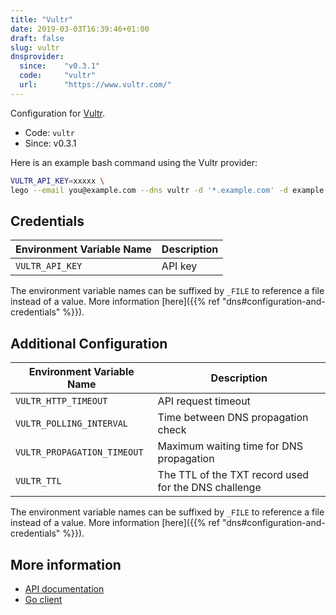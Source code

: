 ```yaml
---
title: "Vultr"
date: 2019-03-03T16:39:46+01:00
draft: false
slug: vultr
dnsprovider:
  since:    "v0.3.1"
  code:     "vultr"
  url:      "https://www.vultr.com/"
---
```


<!-- THIS DOCUMENTATION IS AUTO-GENERATED. PLEASE DO NOT EDIT. -->
<!-- providers/dns/vultr/vultr.toml -->
<!-- THIS DOCUMENTATION IS AUTO-GENERATED. PLEASE DO NOT EDIT. -->


Configuration for [Vultr](https://www.vultr.com/).


<!--more-->

- Code: `vultr`
- Since: v0.3.1


Here is an example bash command using the Vultr provider:

```bash
VULTR_API_KEY=xxxxx \
lego --email you@example.com --dns vultr -d '*.example.com' -d example.com run
```




## Credentials

| Environment Variable Name | Description |
|-----------------------|-------------|
| `VULTR_API_KEY` | API key |

The environment variable names can be suffixed by `_FILE` to reference a file instead of a value.
More information [here]({{% ref "dns#configuration-and-credentials" %}}).


## Additional Configuration

| Environment Variable Name | Description |
|--------------------------------|-------------|
| `VULTR_HTTP_TIMEOUT` | API request timeout |
| `VULTR_POLLING_INTERVAL` | Time between DNS propagation check |
| `VULTR_PROPAGATION_TIMEOUT` | Maximum waiting time for DNS propagation |
| `VULTR_TTL` | The TTL of the TXT record used for the DNS challenge |

The environment variable names can be suffixed by `_FILE` to reference a file instead of a value.
More information [here]({{% ref "dns#configuration-and-credentials" %}}).




## More information

- [API documentation](https://www.vultr.com/api/#dns)
- [Go client](https://github.com/vultr/govultr)

<!-- THIS DOCUMENTATION IS AUTO-GENERATED. PLEASE DO NOT EDIT. -->
<!-- providers/dns/vultr/vultr.toml -->
<!-- THIS DOCUMENTATION IS AUTO-GENERATED. PLEASE DO NOT EDIT. -->
